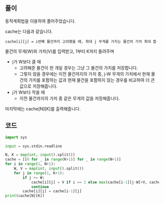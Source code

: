 ## 풀이  

동적계획법을 이용하여 풀어주었습니다.  

cache는 다음과 같습니다.

```
cache[i][j] = i번째 물건까지 고려했을 때, 최대 j 무게를 가지는 물건의 가치 최대 합
```

물건의 무게(W)와 가치(V)를 입력받고, 1부터 K까지 돌려주며
- j가 W보다 클 때
    - 고려해준 물건이 한 개일 경우는 그냥 그 물건의 가치를 저장합니다.
    - 그렇지 않을 경우에는 이전 물건까지의 가치 중, j-W 무게의 가치에서 현재 물건의 가치를 포함하는 값과 현재 물건을 포함하지 않는 경우를 비교하여 더 큰 값으로 저장해줍니다.  
- j가 W보다 작을 때
    - 이전 물건까지의 가치 중 같은 무게의 값을 저장해줍니다.

마지막에는 cache\[N]\[K]를 출력해줍니다.


## 코드  
```python
import sys

input = sys.stdin.readline

N, K = map(int, input().split())
cache = [[0 for _ in range(K+1)] for _ in range(N+1)]
for i in range(1, N+1):
    W, V = map(int, input().split())
    for j in range(1, K+1):
        if j >= W:
            cache[i][j] = V if i == 1 else max(cache[i-1][j-W]+V, cache[i-1][j])
            continue
        cache[i][j] = cache[i-1][j]
print(cache[N][K])
```